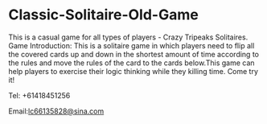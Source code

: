 # Classic-Solitaire-Old-Game

This is a casual game for all types of players - Crazy Tripeaks Solitaires.
Game Introduction:
This is a solitaire game in which players need to flip all the covered cards up and down in the shortest amount of time according to the rules and move the rules of the card to the cards below.This game can help players to exercise their logic thinking while they killing time. Come try it!

Tel: +61418451256

Email:lc66135828@sina.com
